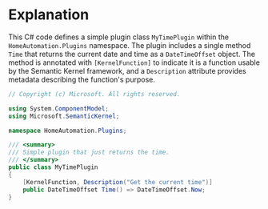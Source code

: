 # Explanation
This C# code defines a simple plugin class `MyTimePlugin` within the `HomeAutomation.Plugins` namespace. The plugin includes a single method `Time` that returns the current date and time as a `DateTimeOffset` object. The method is annotated with `[KernelFunction]` to indicate it is a function usable by the Semantic Kernel framework, and a `Description` attribute provides metadata describing the function's purpose.

```csharp
// Copyright (c) Microsoft. All rights reserved.

using System.ComponentModel;
using Microsoft.SemanticKernel;

namespace HomeAutomation.Plugins;

/// <summary>
/// Simple plugin that just returns the time.
/// </summary>
public class MyTimePlugin
{
    [KernelFunction, Description("Get the current time")]
    public DateTimeOffset Time() => DateTimeOffset.Now;
}
```